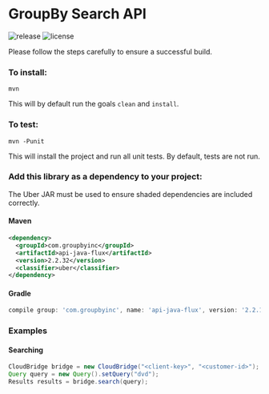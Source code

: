 GroupBy Search API
========

![release](https://img.shields.io/maven-central/v/com.groupbyinc/api-java-flux.svg)
![license](https://img.shields.io/github/license/groupby/api-java.svg)

Please follow the steps carefully to ensure a successful build.

### To install:

    mvn
    
This will by default run the goals `clean` and `install`.


### To test:

    mvn -Punit
    
This will install the project and run all unit tests. By default, tests are not run.


### Add this library as a dependency to your project:
The Uber JAR must be used to ensure shaded dependencies are included correctly.

#### Maven

```xml
<dependency>
  <groupId>com.groupbyinc</groupId>
  <artifactId>api-java-flux</artifactId>
  <version>2.2.32</version>
  <classifier>uber</classifier>
</dependency>
```

#### Gradle

```gradle
compile group: 'com.groupbyinc', name: 'api-java-flux', version: '2.2.14', classifier: 'uber'
```

### Examples

#### Searching

```java
CloudBridge bridge = new CloudBridge("<client-key>", "<customer-id>");
Query query = new Query().setQuery("dvd");
Results results = bridge.search(query);
```
